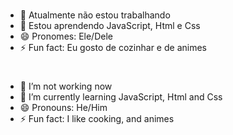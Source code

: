 
<h1> </h1>

<div>

- 🔭 Atualmente não estou trabalhando
- 🌱 Estou aprendendo JavaScript, Html e Css
- 😄 Pronomes: Ele/Dele
- ⚡ Fun fact: Eu gosto de cozinhar e de animes
</div>

# 

<div>

- 🔭 I’m not working now
- 🌱 I’m currently learning JavaScript, Html and Css
- 😄 Pronouns: He/Him
- ⚡ Fun fact: I like cooking, and animes
</div>
